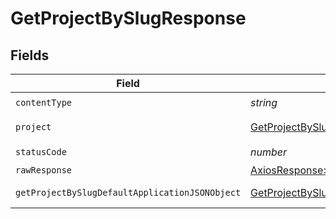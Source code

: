 # GetProjectBySlugResponse


## Fields

| Field                                                                                                       | Type                                                                                                        | Required                                                                                                    | Description                                                                                                 |
| ----------------------------------------------------------------------------------------------------------- | ----------------------------------------------------------------------------------------------------------- | ----------------------------------------------------------------------------------------------------------- | ----------------------------------------------------------------------------------------------------------- |
| `contentType`                                                                                               | *string*                                                                                                    | :heavy_check_mark:                                                                                          | N/A                                                                                                         |
| `project`                                                                                                   | [GetProjectBySlugProject](../../models/operations/getprojectbyslugproject.md)                               | :heavy_minus_sign:                                                                                          | A project object                                                                                            |
| `statusCode`                                                                                                | *number*                                                                                                    | :heavy_check_mark:                                                                                          | N/A                                                                                                         |
| `rawResponse`                                                                                               | [AxiosResponse>](https://axios-http.com/docs/res_schema)                                                    | :heavy_minus_sign:                                                                                          | N/A                                                                                                         |
| `getProjectBySlugDefaultApplicationJSONObject`                                                              | [GetProjectBySlugDefaultApplicationJSON](../../models/operations/getprojectbyslugdefaultapplicationjson.md) | :heavy_minus_sign:                                                                                          | Error response.                                                                                             |